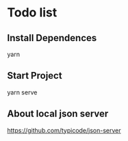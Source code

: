# Todo list

## Install Dependences

yarn

## Start Project

yarn serve

## About local json server

https://github.com/typicode/json-server
